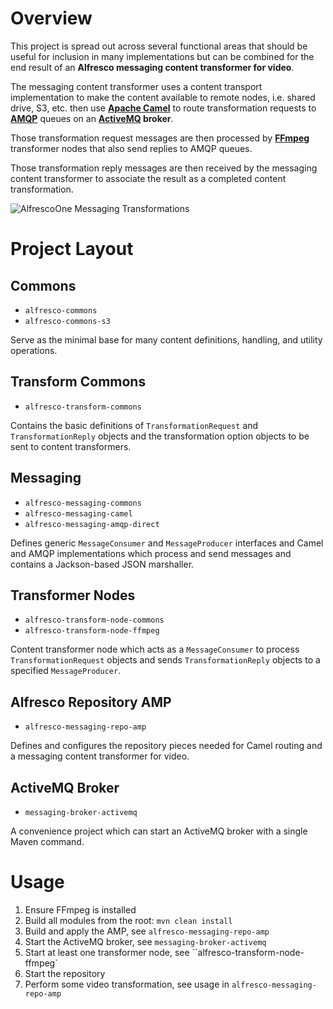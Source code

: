 
Overview
========

This project is spread out across several functional areas that should be useful for inclusion in many implementations but can be combined for the end result of an **Alfresco messaging content transformer for video**.

The messaging content transformer uses a content transport implementation to make the content available to remote nodes, i.e. shared drive, S3, etc. then use **[Apache Camel](http://camel.apache.org/)** to route transformation requests to **[AMQP](http://www.amqp.org/)** queues on an **[ActiveMQ](http://activemq.apache.org/) broker**. 

Those transformation request messages are then processed by **[FFmpeg](http://www.ffmpeg.org/)** transformer nodes that also send replies to AMQP queues.

Those transformation reply messages are then received by the messaging content transformer to associate the result as a completed content transformation.

![AlfrescoOne Messaging Transformations](https://github.com/Alfresco/alfresco-transformations/blob/master/doc/resources/images/transformations-alfresoone-messaging.png?raw=true)

Project Layout
==============

Commons
-------

* `alfresco-commons`
* `alfresco-commons-s3`

Serve as the minimal base for many content definitions, handling, 
and utility operations.

Transform Commons
----------------------

* `alfresco-transform-commons`

Contains the basic definitions of `TransformationRequest` and `TransformationReply`
objects and the transformation option objects to be sent to content transformers.

Messaging
---------

* `alfresco-messaging-commons`
* `alfresco-messaging-camel`
* `alfresco-messaging-amqp-direct`

Defines generic `MessageConsumer` and `MessageProducer` interfaces and Camel and
AMQP implementations which process and send messages and contains a Jackson-based JSON marshaller.

Transformer Nodes
-----------------

* `alfresco-transform-node-commons`
* `alfresco-transform-node-ffmpeg`

Content transformer node which acts as a `MessageConsumer` to process 
`TransformationRequest` objects and sends `TransformationReply` objects 
to a specified `MessageProducer`.

Alfresco Repository AMP
-----------------------

* `alfresco-messaging-repo-amp`

Defines and configures the repository pieces needed for Camel routing and 
a messaging content transformer for video.

ActiveMQ Broker
---------------

* `messaging-broker-activemq`

A convenience project which can start an ActiveMQ broker with a single Maven command.


Usage
=====

1. Ensure FFmpeg is installed
2. Build all modules from the root: `mvn clean install`
3. Build and apply the AMP, see `alfresco-messaging-repo-amp`
4. Start the ActiveMQ broker, see `messaging-broker-activemq`
5. Start at least one transformer node, see ``alfresco-transform-node-ffmpeg`
6. Start the repository
7. Perform some video transformation, see usage in `alfresco-messaging-repo-amp`

